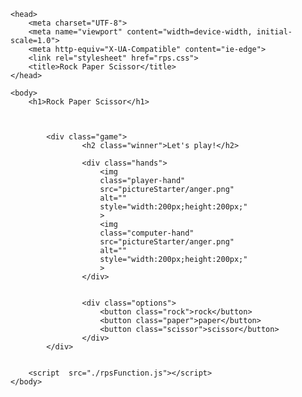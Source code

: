 

<!DOCTYPE html>

<html lang="en">

    <head>
        <meta charset="UTF-8">
        <meta name="viewport" content="width=device-width, initial-scale=1.0">
        <meta http-equiv="X-UA-Compatible" content="ie-edge">
        <link rel="stylesheet" href="rps.css">
        <title>Rock Paper Scissor</title>
    </head>

    <body>
        <h1>Rock Paper Scissor</h1>


        
            <div class="game">               
                    <h2 class="winner">Let's play!</h2>

                    <div class="hands">
                        <img 
                        class="player-hand"
                        src="pictureStarter/anger.png" 
                        alt="" 
                        style="width:200px;height:200px;"
                        >
                        <img 
                        class="computer-hand"
                        src="pictureStarter/anger.png" 
                        alt=""
                        style="width:200px;height:200px;"
                        >
                    </div>
                

                    <div class="options">
                        <button class="rock">rock</button>
                        <button class="paper">paper</button>
                        <button class="scissor">scissor</button>
                    </div>
            </div>
       
        
        <script  src="./rpsFunction.js"></script>
    </body>

</html>